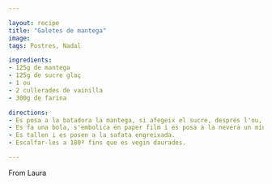 ```yaml
---

layout: recipe
title: "Galetes de mantega"
image: 
tags: Postres, Nadal

ingredients:
- 125g de mantega
- 125g de sucre glaç
- 1 ou
- 2 cullerades de vainilla
- 300g de farina

directions:
- Es posa a la batadora la mantega, si afegeix el sucre, després l'ou, l'essència i poc a poc la farina i un pensament de sal.
- Es fa una bola, s'embolica en paper film i es posa a la nevera un mínim de dues hores.
- Es tallen i es posen a la safata engreixada.
- Escalfar-les a 180º fins que es vegin daurades.

---
```


From Laura
